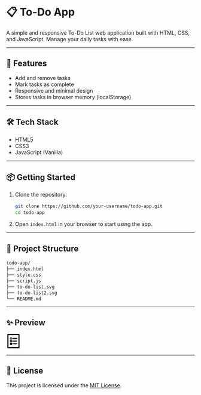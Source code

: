 # 📋 To-Do App

A simple and responsive To-Do List web application built with HTML, CSS, and JavaScript. Manage your daily tasks with ease.

---

## 🚀 Features

- Add and remove tasks
- Mark tasks as complete
- Responsive and minimal design
- Stores tasks in browser memory (localStorage)

---

## 🛠️ Tech Stack

- HTML5
- CSS3
- JavaScript (Vanilla)

---

## 📦 Getting Started

1. Clone the repository:
   ```bash
   git clone https://github.com/your-username/todo-app.git
   cd todo-app
   ```

2. Open `index.html` in your browser to start using the app.

---

## 📁 Project Structure

```
todo-app/
├── index.html
├── style.css
├── script.js
├── to-do-list.svg
├── to-do-list2.svg
└── README.md
```

---

## ✨ Preview

![Screenshot](to-do-list.svg)

---

## 📄 License

This project is licensed under the [MIT License](LICENSE).
